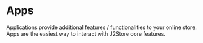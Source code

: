 # Apps

Applications provide additional features / functionalities to your online store. Apps are the easiest way to interact with J2Store core features.
